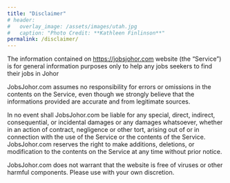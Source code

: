 ```yaml
---
title: "Disclaimer"
# header:
#   overlay_image: /assets/images/utah.jpg
#   caption: "Photo Credit: **Kathleen Finlinson**"
permalink: /disclaimer/
---
```


The information contained on https://jobsjohor.com website (the “Service”) is for general information purposes only to help any jobs seekers to find their jobs in Johor

JobsJohor.com assumes no responsibility for errors or omissions in the contents on the Service, even though we strongly believe that the informations provided are accurate and from legitimate sources.

In no event shall JobsJohor.com be liable for any special, direct, indirect, consequential, or incidental damages or any damages whatsoever, whether in an action of contract, negligence or other tort, arising out of or in connection with the use of the Service or the contents of the Service. JobsJohor.com reserves the right to make additions, deletions, or modification to the contents on the Service at any time without prior notice.

JobsJohor.com does not warrant that the website is free of viruses or other harmful components. Please use with your own discretion.